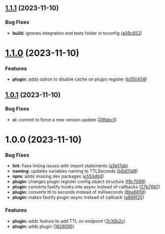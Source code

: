 ## [1.1.1](https://github.com/blastorg/fastify-aws-dynamodb-cache/compare/v1.1.0...v1.1.1) (2023-11-10)


### Bug Fixes

* **build:** ignores integration and tests folder in tsconfig ([a08c852](https://github.com/blastorg/fastify-aws-dynamodb-cache/commit/a08c8525d76cdfdd5c87455886451ee54f12b5f1))

# [1.1.0](https://github.com/blastorg/fastify-aws-dynamodb-cache/compare/v1.0.1...v1.1.0) (2023-11-10)


### Features

* **plugin:** adds option to disable cache on plugin register ([b350458](https://github.com/blastorg/fastify-aws-dynamodb-cache/commit/b350458053980041178bc04b24cb491f7ce13928))

## [1.0.1](https://github.com/blastorg/fastify-aws-dynamodb-cache/compare/v1.0.0...v1.0.1) (2023-11-10)


### Bug Fixes

* **ci:** commit to force a new version update ([39fabc1](https://github.com/blastorg/fastify-aws-dynamodb-cache/commit/39fabc1385455cf3008841064d1f22c259056312))

# 1.0.0 (2023-11-10)


### Bug Fixes

* **lint:** fixes linting issues with import statements ([a5b17ab](https://github.com/blastorg/fastify-aws-dynamodb-cache/commit/a5b17ab12bafbdbd1b54f69f09986c8c86591411))
* **naming:** updates variables naming to TTLSeconds ([b8d01d8](https://github.com/blastorg/fastify-aws-dynamodb-cache/commit/b8d01d85ae96b059dc40cfed9388f0dcf67f3a71))
* **npm:** adds missing dev packages ([e553d94](https://github.com/blastorg/fastify-aws-dynamodb-cache/commit/e553d948aff2e2ad69b995d80c9a6faaab115c8d))
* **plugin:** changes plugin register config object structure ([f9c7089](https://github.com/blastorg/fastify-aws-dynamodb-cache/commit/f9c7089bc7855bdc9bc2f620e9f8013783e29681))
* **plugin:** converts fastify hooks into async instead of callbacks ([27b7667](https://github.com/blastorg/fastify-aws-dynamodb-cache/commit/27b76670f89db19b3bc897310ec878d863cf55ad))
* **plugin:** converts ttl to seconds instead of milliseconds ([8ba6659](https://github.com/blastorg/fastify-aws-dynamodb-cache/commit/8ba66590a53ff1aac2ff47a91a6651c81c150612))
* **plugin:** makes fastify plugin async instead of callback ([a889f25](https://github.com/blastorg/fastify-aws-dynamodb-cache/commit/a889f250cc02fd14f28cbd3dd348adebb3265065))


### Features

* **plugin:** adds feature to add TTL on endpoint ([7c36b2c](https://github.com/blastorg/fastify-aws-dynamodb-cache/commit/7c36b2ce187df4cdf02f74d25a856e192b58d827))
* **plugin:** adds plugin ([1626095](https://github.com/blastorg/fastify-aws-dynamodb-cache/commit/1626095b8c1c7de8dc45f7eb29da9f949a3e3ee9))
